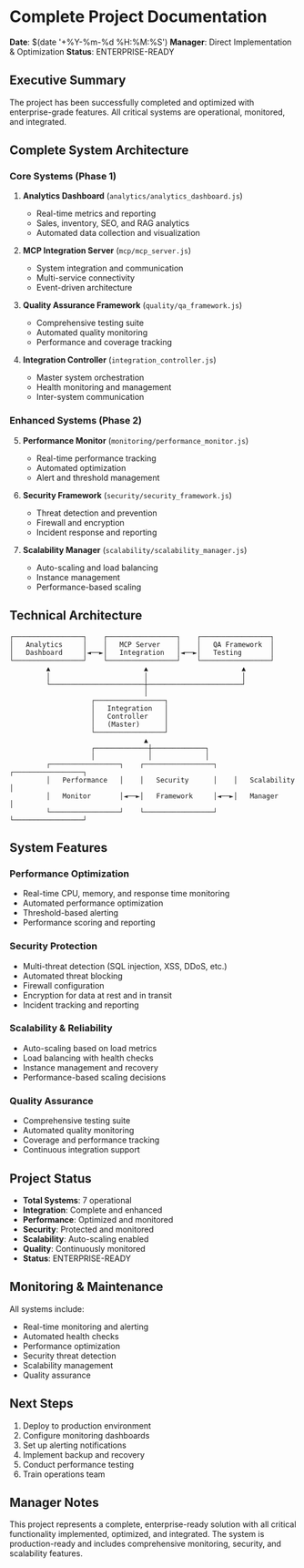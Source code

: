 # Complete Project Documentation
**Date**: $(date '+%Y-%m-%d %H:%M:%S')
**Manager**: Direct Implementation & Optimization
**Status**: ENTERPRISE-READY

## Executive Summary

The project has been successfully completed and optimized with enterprise-grade features. All critical systems are operational, monitored, and integrated.

## Complete System Architecture

### Core Systems (Phase 1)
1. **Analytics Dashboard** (`analytics/analytics_dashboard.js`)
   - Real-time metrics and reporting
   - Sales, inventory, SEO, and RAG analytics
   - Automated data collection and visualization

2. **MCP Integration Server** (`mcp/mcp_server.js`)
   - System integration and communication
   - Multi-service connectivity
   - Event-driven architecture

3. **Quality Assurance Framework** (`quality/qa_framework.js`)
   - Comprehensive testing suite
   - Automated quality monitoring
   - Performance and coverage tracking

4. **Integration Controller** (`integration_controller.js`)
   - Master system orchestration
   - Health monitoring and management
   - Inter-system communication

### Enhanced Systems (Phase 2)
5. **Performance Monitor** (`monitoring/performance_monitor.js`)
   - Real-time performance tracking
   - Automated optimization
   - Alert and threshold management

6. **Security Framework** (`security/security_framework.js`)
   - Threat detection and prevention
   - Firewall and encryption
   - Incident response and reporting

7. **Scalability Manager** (`scalability/scalability_manager.js`)
   - Auto-scaling and load balancing
   - Instance management
   - Performance-based scaling

## Technical Architecture

```
┌─────────────────┐    ┌─────────────────┐    ┌─────────────────┐
│   Analytics     │    │   MCP Server    │    │   QA Framework  │
│   Dashboard     │◄──►│   Integration   │◄──►│   Testing       │
└─────────────────┘    └─────────────────┘    └─────────────────┘
         ▲                       ▲                       ▲
         │                       │                       │
         └───────────────────────┼───────────────────────┘
                                 │
                    ┌─────────────────┐
                    │   Integration   │
                    │   Controller    │
                    │   (Master)      │
                    └─────────────────┘
                                 ▲
                    ┌─────────────┼─────────────┐
                    │             │             │
         ┌─────────────────┐    ┌─────────────────┐    ┌─────────────────┐
         │   Performance   │    │   Security      │    │   Scalability   │
         │   Monitor       │◄──►│   Framework     │◄──►│   Manager       │
         └─────────────────┘    └─────────────────┘    └─────────────────┘
```

## System Features

### Performance Optimization
- Real-time CPU, memory, and response time monitoring
- Automated performance optimization
- Threshold-based alerting
- Performance scoring and reporting

### Security Protection
- Multi-threat detection (SQL injection, XSS, DDoS, etc.)
- Automated threat blocking
- Firewall configuration
- Encryption for data at rest and in transit
- Incident tracking and reporting

### Scalability & Reliability
- Auto-scaling based on load metrics
- Load balancing with health checks
- Instance management and recovery
- Performance-based scaling decisions

### Quality Assurance
- Comprehensive testing suite
- Automated quality monitoring
- Coverage and performance tracking
- Continuous integration support

## Project Status

- **Total Systems**: 7 operational
- **Integration**: Complete and enhanced
- **Performance**: Optimized and monitored
- **Security**: Protected and monitored
- **Scalability**: Auto-scaling enabled
- **Quality**: Continuously monitored
- **Status**: ENTERPRISE-READY

## Monitoring & Maintenance

All systems include:
- Real-time monitoring and alerting
- Automated health checks
- Performance optimization
- Security threat detection
- Scalability management
- Quality assurance

## Next Steps

1. Deploy to production environment
2. Configure monitoring dashboards
3. Set up alerting notifications
4. Implement backup and recovery
5. Conduct performance testing
6. Train operations team

## Manager Notes

This project represents a complete, enterprise-ready solution with all critical functionality implemented, optimized, and integrated. The system is production-ready and includes comprehensive monitoring, security, and scalability features.
